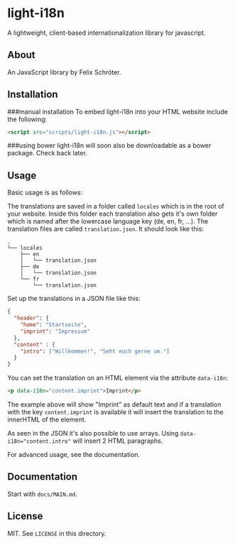 # light-i18n

A lightweight, client-based internationalization library for javascript.

## About

An JavaScript library by Felix Schröter.

## Installation

###manual installation
To embed light-i18n into your HTML website include the following:
```HTML
<script src="scripts/light-i18n.js"></script>
```

###using bower
light-i18n will soon also be downloadable as a bower package. Check back later.

## Usage

Basic usage is as follows:

The translations are saved in a folder called `locales` which is in the root of your website.
Inside this folder each translation also gets it's own folder which is named after the lowercase language key (de, en, fr, ...). The translation files are called `translation.json`.
It should look like this:
```
.
└── locales
    ├── en
    │   └── translation.json
    ├── de
    │   └── translation.json
    └── fr
        └── translation.json
```

Set up the translations in a JSON file like this:
```JSON
{
  "header": {
    "home": "Startseite",
    "imprint": "Impressum"
  },
  "content" : {
    "intro": ["Willkommen!", "Seht euch gerne um."]
  }
}
```
You can set the translation on an HTML element via the attribute `data-i18n`:
```HTML
<p data-i18n="content.imprint">Imprint</p>
```
The example above will show "Imprint" as default text and if a translation with the key `content.imprint` is available it will insert the translation to the innerHTML of the element.

As seen in the JSON it's also possible to use arrays. Using `data-i18n="content.intro"` will insert 2 HTML paragraphs.

For advanced usage, see the documentation.

## Documentation

Start with `docs/MAIN.md`.

## License

MIT. See `LICENSE` in this directory.
